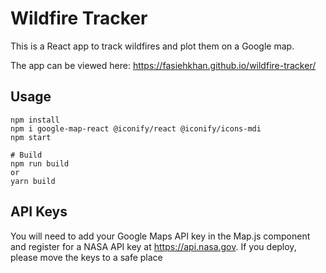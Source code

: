# Wildfire Tracker

This is a React app to track wildfires and plot them on a Google map.

The app can be viewed here: https://fasiehkhan.github.io/wildfire-tracker/

## Usage

```
npm install
npm i google-map-react @iconify/react @iconify/icons-mdi
npm start

# Build
npm run build
or
yarn build
```

## API Keys

You will need to add your Google Maps API key in the Map.js component and register for a NASA API key at https://api.nasa.gov. If you deploy, please move the keys to a safe place
